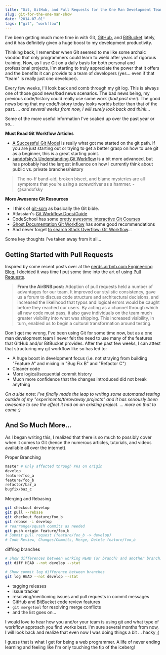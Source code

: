```yaml
---
title: "Git, GitHub, and Pull Requests for the One Man Development Team"
slug: git-for-the-one-man-show
date: "2014-07-01"
tags: ["git", "workflow"]
---
```


I've been getting much more time in with Git, [GitHub](https://github.com/), and [BitBucket](https://bitbucket.org/) lately, and it has definitely given a huge boost to my development productivity.

Thinking back, I remember when Git seemed to me like some archaic voodoo that only programmers could learn to wield after years of rigorous training. Now, as I use Git on a daily basis for both personal and professional projects, I'm starting to truly appreciate the power that it offers and the benefits it can provide to a team of developers (yes... even if that "team" is really just one developer).

Every few weeks, I'll look back and comb through my git log. This is always one of those good news/bad news scenarios. The bad news being, my previous code/history could really use some work (*bad past me!*). The good news being that my code/history today looks worlds better than that of the past. *... and several weeks from now, I will surely look back and think...*

Some of the more useful information I've soaked up over the past year or so...

**Must Read Git Workflow Articles**

- [A Successful Git Model](http://nvie.com/posts/a-successful-git-branching-model/) is really what got me started on the git path. If you are just starting out or trying to get a better grasp on how to use git as a beginner, this is a great starting point.
- [sandofsky's Understanding Git Workflow](https://sandofsky.com/blog/git-workflow.html) is a bit more advanced, but has probably had the largest influence on how I currently think about public vs. private branches/history

> The no-ff band-aid, broken bisect, and blame mysteries are all symptoms that you’re using a screwdriver as a hammer. - @sandofsky

**More Awesome Git Resources**

- I think of [git-scm](http://git-scm.com/documentation) as basically the Git bible.
- Atlassian's [Git Workflow Docs/Guide](https://www.atlassian.com/git/workflows)
- CodeSchool has some [pretty awesome interactive Git Courses](https://www.codeschool.com/paths/electives)
- [Ghost Documentation Git Workflow](https://github.com/TryGhost/Ghost/wiki/Git-workflow) has some good recommendations
- And never forget [to search Stack Overflow: Git Workflow](http://stackoverflow.com/search?tab=votes&q=git%20workflow)...

Some key thoughts I've taken away from it all...

## Getting Started with Pull Requests

Inspired by some recent posts over at the [nerds.airbnb.com Engineering Blog](http://nerds.airbnb.com/testing-at-airbnb/), I decided it was time I put some time into the art of using [Pull Requests](https://help.github.com/articles/using-pull-requests).

> **From the AirBNB post:**  Adoption of pull requests held a number of advantages for our team. It improved our stylistic consistency, gave us a forum to discuss code structure and architectural decisions, and increased the likelihood that typos and logical errors would be caught before they reached our users. By acting as a channel through which all new code must pass, it also gave individuals on the team much greater visibility into what was shipping. This increased visibility, in turn, enabled us to begin a cultural transformation around testing.

Don't get me wrong, I've been using Git for some time now, but as a one man development team I never felt the need to use many of the features that GitHub and/or BitBucket provides. After the past few weeks, I can attest that structuring my git workflow like so has led to:

- A huge boost in development focus (i.e. not straying from building "Feature A" and mixing in "Bug Fix B" and "Refactor C")
- Cleaner code
- More logical/sequential commit history
- Much more confidence that the changes introduced did not break anything 

*On a side note: I've finally made the leap to writing some automated testing outside of my "experiments/throwaway projects" and it has seriously been awesome to see the effect it had on an existing project. ... more on that to come ;)*

## And So Much More... 

As I began writing this, I realized that there is so much to possibly cover when it comes to Git (hence the numerous articles, tutorials, and videos available all over the internet). 

Proper Branching

```bash
master # Only affected through PRs on origin
develop
feature/foo_a
feature/foo_b
refactor/bar_a
bugfix/baz_c
```

Merging and Rebasing

```bash
git checkout develop
git pull --rebase
git checkout feature/foo_b
git rebase -i develop
# rearrange/squash commits as needed
git push origin feature/foo_b
# Submit pull request (feature/foo_b -> develop)
# Code Review, Changes/Commits, Merge, Delete feature/foo_b
```

diff/log branches

```bash
# Show differences between working HEAD (or branch) and another branch. Add the '-p' option for patch info
git diff HEAD --not develop --stat

# Show commit log difference between branches
git log HEAD --not develop --stat

```

* tagging releases
* issue tracker
* resolving/mentioning issues and pull requests in commit messages
* GitHub and BitBucket code review features
* `git mergetool` for resolving merge conflicts
* and the list goes on...


I would love to hear how you and/or your team is using git and what type of workflow approach you find works best. I'm sure several months from now, I will look back and realize that even now I was doing things a bit ... hacky ;)

I guess that is what I get for being a web programmer. A life of never ending learning and feeling like I'm only touching the tip of the iceberg!  
